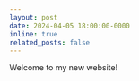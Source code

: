 ```yaml
---
layout: post
date: 2024-04-05 18:00:00-0000
inline: true
related_posts: false
---
```


Welcome to my new website!
